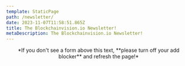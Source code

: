 ```yaml
---
template: StaticPage
path: /newsletter/
date: 2023-11-07T11:58:51.865Z
title: The Blockchainvision.io Newsletter!
metaDescription: The Blockchainvision.io Newsletter!
---
```

<div style="text-align: center" class="sender-form-field" data-sender-form-id="8ac0198aff6d55329mF"></div>

<div style="text-align: center">*If you don't see a form above this text, **please turn off your add blocker** and refresh the page!*</div>